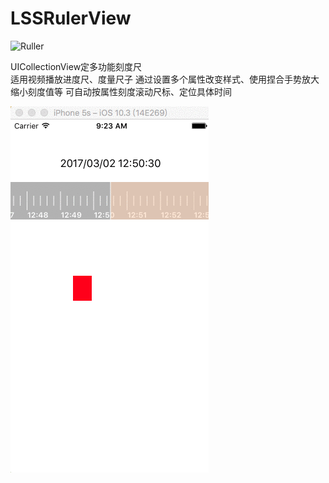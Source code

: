 # LSSRulerView

![Ruller](https://img.shields.io/badge/Ruller-1.0.0-ff69b4.svg)

UICollectionView定多功能刻度尺  
适用视频播放进度尺、度量尺子
通过设置多个属性改变样式、使用捏合手势放大缩小刻度值等
可自动按属性刻度滚动尺标、定位具体时间


![image](https://github.com/LSSSSL/LSSRulerView/blob/master/%20Image/img.gif)
